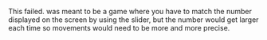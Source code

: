 This failed. was meant to be a game where you have to match the number displayed on the screen by using the slider, but the number would get larger each time so movements would need to be more and more precise.
